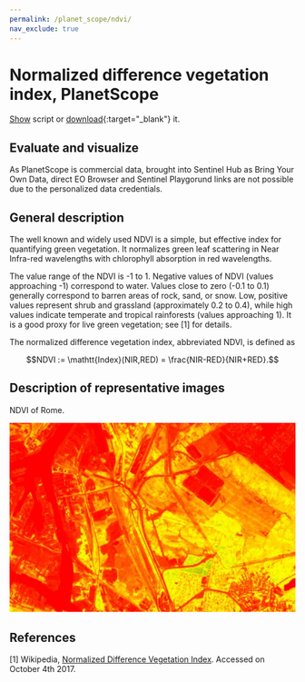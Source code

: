 ```yaml
---
permalink: /planet_scope/ndvi/
nav_exclude: true
---
```


# Normalized difference vegetation index, PlanetScope

<a href="#" id='togglescript'>Show</a> script or [download](script.js){:target="_blank"} it.
<div id='script_view' style="display:none">
{% highlight javascript %}
{% include_relative script.js %}
{% endhighlight %}
</div>

## Evaluate and visualize

As PlanetScope is commercial data, brought into Sentinel Hub as Bring Your Own Data, direct EO Browser and Sentinel Playgorund links are not possible due to the personalized data credentials. 

## General description

The well known and widely used NDVI is a simple, but effective index for quantifying green vegetation. It normalizes green leaf scattering in Near Infra-red wavelengths with chlorophyll absorption in red wavelengths.

The value range of the NDVI is -1 to 1. Negative values of NDVI (values approaching -1) correspond to water. Values close to zero (-0.1 to 0.1) generally correspond to barren areas of rock, sand, or snow. Low, positive values represent shrub and grassland (approximately 0.2 to 0.4), while high values indicate temperate and tropical rainforests (values approaching 1). It is a good proxy for live green vegetation; see [1] for details.

The normalized difference vegetation index, abbreviated NDVI, is defined as   

$$NDVI := \mathtt{Index}(NIR,RED) = \frac{NIR-RED}{NIR+RED}.$$  

## Description of representative images

NDVI of Rome. 

![NDVI of Rome](fig/fig1.jpg)

## References
 [1] Wikipedia, [Normalized Difference Vegetation Index](https://en.wikipedia.org/wiki/Normalized_Difference_Vegetation_Index). Accessed on October 4th 2017.
